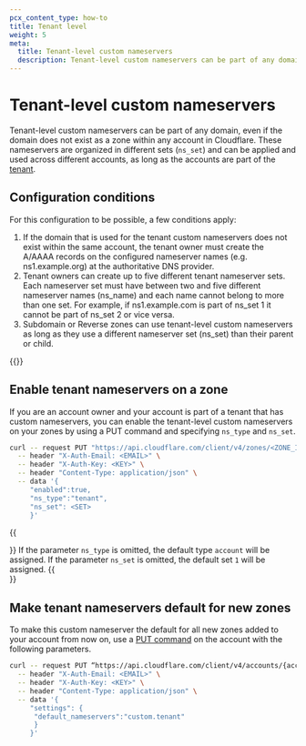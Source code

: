 ```yaml
---
pcx_content_type: how-to
title: Tenant level
weight: 5
meta:
  title: Tenant-level custom nameservers
  description: Tenant-level custom nameservers can be part of any domain, even if the domain does not exist as a zone within any account in Cloudflare. These nameservers are organized in different sets (`ns_set`) and can be applied and used across different accounts, as long as the accounts are part of the [tenant](/tenant/).
---
```


# Tenant-level custom nameservers

Tenant-level custom nameservers can be part of any domain, even if the domain does not exist as a zone within any account in Cloudflare. These nameservers are organized in different sets (`ns_set`) and can be applied and used across different accounts, as long as the accounts are part of the [tenant](/tenant/).

## Configuration conditions
For this configuration to be possible, a few conditions apply:

1. If the domain that is used for the tenant custom nameservers does not exist within the same account, the tenant owner must create the A/AAAA records on the configured nameserver names (e.g. ns1.example.org) at the authoritative DNS provider.
2. Tenant owners can create up to five different tenant nameserver sets. Each nameserver set must have between two and five different nameserver names (ns_name) and each name cannot belong to more than one set. For example, if ns1.example.com is part of ns_set 1 it cannot be part of ns_set 2 or vice versa.
3. Subdomain or Reverse zones can use tenant-level custom nameservers as long as they use a different nameserver set (ns_set) than their parent or child.

{{<render file="_acns-tcns-byoip.md" withParameters="Tenant;;tenant" >}}

## Enable tenant nameservers on a zone
If you are an account owner and your account is part of a tenant that has custom nameservers, you can enable the tenant-level custom nameservers on your zones by using a PUT command and specifying `ns_type` and `ns_set`.

``` bash
curl -- request PUT "https://api.cloudflare.com/client/v4/zones/<ZONE_ID>/custom_ns" \
  -- header "X-Auth-Email: <EMAIL>" \
  -- header "X-Auth-Key: <KEY>" \
  -- header "Content-Type: application/json" \
  -- data '{
     "enabled":true,
     "ns_type":"tenant",
     "ns_set": <SET>
     }'
```

{{<Aside>}}
If the parameter `ns_type` is omitted, the default type `account` will be assigned.
If the parameter `ns_set` is omitted, the default set `1` will be assigned.
{{</Aside>}}

## Make tenant nameservers default for new zones

To make this custom nameserver the default for all new zones added to your account from now on, use a [PUT command](/api/operations/accounts-update-account) on the account with the following parameters.

``` bash
curl -- request PUT “https://api.cloudflare.com/client/v4/accounts/{account_id}” \
  -- header "X-Auth-Email: <EMAIL>" \
  -- header "X-Auth-Key: <KEY>" \
  -- header "Content-Type: application/json" \
  -- data '{
     "settings": {
      "default_nameservers":"custom.tenant"
      }
     }'
```